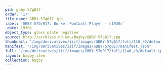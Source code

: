 ```yaml
---
pid: gbby-57g017
order: '17'
file_name: GBBY-57g017.jpg
label: 'GBBY 57G/017: Burke: Football Player - c1930s'
_date: 1930s
object_type: glass plate negative
source: http://archives.nd.edu/Bagby/GBBY-57g017.jpg
thumbnail: "/img/derivatives/iiif/images/GBBY-57g017/full/250,/0/default.jpg"
manifest: "/img/derivatives/iiif/images/GBBY-57g017/manifest.json"
full: "/img/derivatives/iiif/images/GBBY-57g017/full/1140,/0/default.jpg"
layout: bagby_item
collection: bagby
---
```

